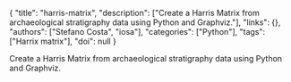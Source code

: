 {
  "title": "harris-matrix",
  "description": ["Create a Harris Matrix from archaeological stratigraphy data using Python and Graphviz."],
  "links": {},
  "authors": ["Stefano Costa", "iosa"],
  "categories": ["Python"],
  "tags": ["Harrix matrix"],
  "doi": null
}

<!-- Generated by csv2md.R – do not edit by hand -->

Create a Harris Matrix from archaeological stratigraphy data using Python and Graphviz.